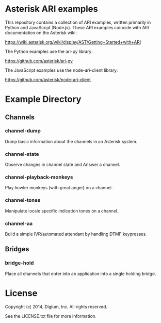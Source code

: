 # Asterisk ARI examples

This repository contains a collection of ARI examples, written primarily in
Python and JavaScript (Node.js). These ARI examples coincide with ARI
documentation on the Asterisk wiki:

https://wiki.asterisk.org/wiki/display/AST/Getting+Started+with+ARI

The Python examples use the ari-py library:

https://github.com/asterisk/ari-py

The JavaScript examples use the node-ari-client library:

https://github.com/asterisk/node-ari-client

# Example Directory

## Channels

### channel-dump

Dump basic information about the channels in an Asterisk system.

### channel-state

Observe changes in channel state and Answer a channel.

### channel-playback-monkeys

Play howler monkeys (with great anger) on a channel.

### channel-tones

Manipulate locale specific indication tones on a channel.

### channel-aa

Build a simple IVR/automated attendant by handling DTMF keypresses.

## Bridges

### bridge-hold

Place all channels that enter into an application into a single holding bridge.

# License

Copyright (c) 2014, Digium, Inc. All rights reserved.

See the LICENSE.txt file for more information.

